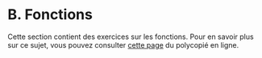 # B. Fonctions

Cette section contient des exercices sur les fonctions. Pour en savoir plus sur ce sujet, vous pouvez consulter [cette page](https://rtavenar.github.io/poly_python/content/struct.html#fonctions) du polycopié en ligne.